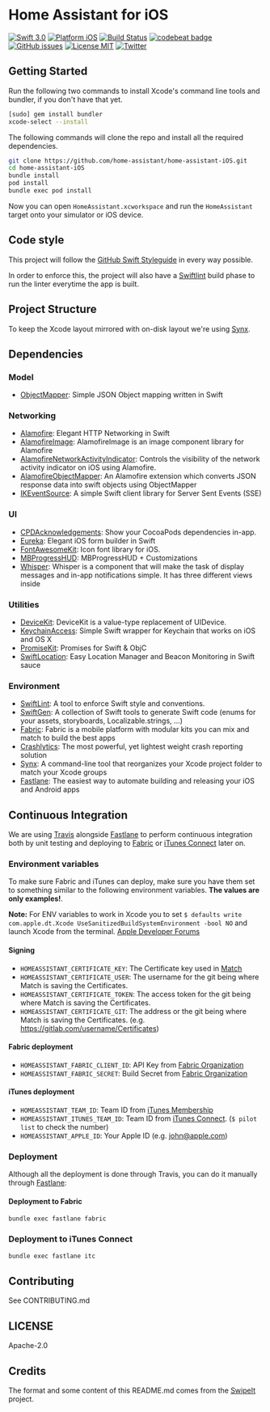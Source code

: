 Home Assistant for iOS
=================

[![Swift 3.0](https://img.shields.io/badge/Swift-3.0-orange.svg?style=flat)](https://developer.apple.com/swift/)
[![Platform iOS](https://img.shields.io/badge/Platforms-iOS-lightgray.svg?style=flat)](https://developer.apple.com/swift/)
[![Build Status](https://travis-ci.org/home-assistant/home-assistant-iOS.svg?branch=master)](https://travis-ci.org/home-assistant/home-assistant-iOS)
[![codebeat badge](https://codebeat.co/badges/c6e6173b-c64f-44be-a692-29b922891db7)](https://codebeat.co/projects/github-com-home-assistant-home-assistant-ios)
[![GitHub issues](https://img.shields.io/github/issues/home-assistant/home-assistant-iOS.svg?style=flat)](https://github.com/home-assistant/home-assistant-iOS/issues)
[![License MIT](https://img.shields.io/badge/license-MIT-green.svg?style=flat)](https://github.com/home-assistant/home-assistant-iOS/blob/master/LICENSE)
[![Twitter](https://img.shields.io/twitter/url/https/twitter.com/home_assistant.svg?style=social)](https://twitter.com/home_assistant)

## Getting Started

Run the following two commands to install Xcode's command line tools and bundler, if you don't have that yet.

```bash
[sudo] gem install bundler
xcode-select --install
```

The following commands will clone the repo and install all the required dependencies.

```bash
git clone https://github.com/home-assistant/home-assistant-iOS.git
cd home-assistant-iOS
bundle install
pod install
bundle exec pod install
```

Now you can open `HomeAssistant.xcworkspace` and run the `HomeAssistant` target onto your simulator or iOS device.

## Code style

This project will follow the [GitHub Swift Styleguide](https://github.com/github/swift-style-guide) in every way possible.

In order to enforce this, the project will also have a [Swiftlint](https://github.com/realm/SwiftLint) build phase to run the linter everytime the app is built.

## Project Structure

To keep the Xcode layout mirrored with on-disk layout we're using [Synx](https://github.com/venmo/synx).

## Dependencies

### Model

- [ObjectMapper](https://github.com/Hearst-DD/ObjectMapper): Simple JSON Object mapping written in Swift

### Networking

- [Alamofire](https://github.com/Alamofire/Alamofire): Elegant HTTP Networking in Swift
- [AlamofireImage](https://github.com/Alamofire/AlamofireImage): AlamofireImage is an image component library for Alamofire
- [AlamofireNetworkActivityIndicator](https://github.com/Alamofire/AlamofireNetworkActivityIndicator): Controls the visibility of the network activity indicator on iOS using Alamofire.
- [AlamofireObjectMapper](https://github.com/tristanhimmelman/AlamofireObjectMapper): An Alamofire extension which converts JSON response data into swift objects using ObjectMapper
- [IKEventSource](https://github.com/inaka/EventSource): A simple Swift client library for Server Sent Events (SSE)

### UI

- [CPDAcknowledgements](https://github.com/CocoaPods/CPDAcknowledgements): Show your CocoaPods dependencies in-app.
- [Eureka](https://github.com/xmartlabs/Eureka): Elegant iOS form builder in Swift
- [FontAwesomeKit](https://github.com/robbiet480/FontAwesomeKit): Icon font library for iOS.
- [MBProgressHUD](https://github.com/jdg/MBProgressHUD): MBProgressHUD + Customizations
- [Whisper](https://github.com/hyperoslo/Whisper): Whisper is a component that will make the task of display messages and in-app notifications simple. It has three different views inside

### Utilities

- [DeviceKit](https://github.com/dennisweissmann/DeviceKit): DeviceKit is a value-type replacement of UIDevice.
- [KeychainAccess](https://github.com/kishikawakatsumi/KeychainAccess): Simple Swift wrapper for Keychain that works on iOS and OS X
- [PromiseKit](https://github.com/mxcl/PromiseKit): Promises for Swift & ObjC
- [SwiftLocation](https://github.com/malcommac/SwiftLocation): Easy Location Manager and Beacon Monitoring in Swift sauce

### Environment

- [SwiftLint](https://github.com/realm/SwiftLint): A tool to enforce Swift style and conventions.
- [SwiftGen](https://github.com/AliSoftware/SwiftGen): A collection of Swift tools to generate Swift code (enums for your assets, storyboards, Localizable.strings, …)
- [Fabric](https://docs.fabric.io/apple/fabric/overview.html): Fabric is a mobile platform with modular kits you can mix and match to build the best apps
- [Crashlytics](https://fabric.io/kits/ios/crashlytics/install): The most powerful, yet lightest weight crash reporting solution
- [Synx](https://github.com/venmo/synx): A command-line tool that reorganizes your Xcode project folder to match your Xcode groups
- [Fastlane](https://github.com/fastlane/fastlane): The easiest way to automate building and releasing your iOS and Android apps

## Continuous Integration

We are using [Travis](https://travis-ci.org/home-assistant/home-assistant-iOS) alongside [Fastlane](https://fastlane.tools/) to perform continuous integration both by unit testing and deploying to [Fabric](https://fabric.io) or [iTunes Connect](https://itunesconnect.apple.com) later on.

### Environment variables

To make sure Fabric and iTunes can deploy, make sure you have them set to something similar to the following environment variables. **The values are only examples!**.

**Note:** For ENV variables to work in Xcode you to set `$ defaults write com.apple.dt.Xcode UseSanitizedBuildSystemEnvironment -bool NO` and launch Xcode from the terminal. [Apple Developer Forums](https://forums.developer.apple.com/thread/8451)

#### Signing

- `HOMEASSISTANT_CERTIFICATE_KEY`: The Certificate key used in [Match](https://github.com/fastlane/fastlane/tree/master/match)
- `HOMEASSISTANT_CERTIFICATE_USER`: The username for the git being where Match is saving the Certificates.
- `HOMEASSISTANT_CERTIFICATE_TOKEN`: The access token for the git being where Match is saving the Certificates.
- `HOMEASSISTANT_CERTIFICATE_GIT`: The address or the git being where Match is saving the Certificates. (e.g. https://gitlab.com/username/Certificates)

#### Fabric deployment

- `HOMEASSISTANT_FABRIC_CLIENT_ID`: API Key from [Fabric Organization](https://www.fabric.io/settings/organizations)
- `HOMEASSISTANT_FABRIC_SECRET`: Build Secret from [Fabric Organization](https://www.fabric.io/settings/organizations)

#### iTunes deployment

- `HOMEASSISTANT_TEAM_ID`: Team ID from [iTunes Membership](https://developer.apple.com/account/#/membership)
- `HOMEASSISTANT_ITUNES_TEAM_ID`: Team ID from [iTunes Connect](https://itunesconnect.apple.com/). (`$ pilot list` to check the number)
- `HOMEASSISTANT_APPLE_ID`: Your Apple ID (e.g. john@apple.com)

### Deployment

Although all the deployment is done through Travis, you can do it manually through [Fastlane](https://github.com/home-assistant/home-assistant-iOS/blob/master/fastlane/README.md):

#### Deployment to Fabric

```bash
bundle exec fastlane fabric
```

### Deployment to iTunes Connect

```bash
bundle exec fastlane itc
```

## Contributing

See CONTRIBUTING.md

## LICENSE

Apache-2.0

## Credits

The format and some content of this README.md comes from the [SwipeIt](https://github.com/ivanbruel/SwipeIt) project.
